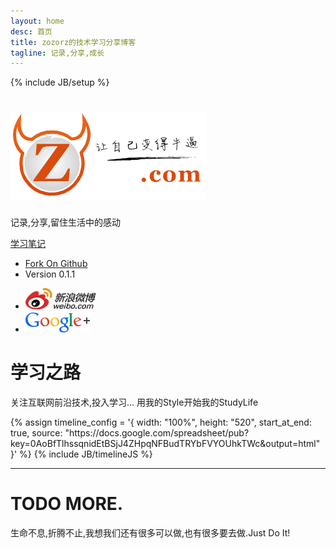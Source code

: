 ```yaml
---
layout: home
desc: 首页
title: zozorz的技术学习分享博客
tagline: 记录,分享,成长
---
```

{% include JB/setup %}
<div class="jumbotron masthead">
  <div class="container">
    <h1><a href="/"><img src="/assets/img/logo.png" title="zozorz.com"/></a></h1>
    <p>记录,分享,留住生活中的感动</p>
    <p>
      <a href="/categories.html" class="btn btn-success btn-large">学习笔记</a>
    </p>
    <ul class="masthead-links">
      <li>
        <a href="https://github.com/zoorz/tech.zozorz.com" onclick="_gaq.push(['_trackEvent', 'Jumbotron actions', 'Jumbotron links', 'GitHub project']);">Fork On Github</a>
      </li>
      <li>
        Version 0.1.1
      </li>
    </ul>
  </div>
</div>

<div class="bs-docs-social">
  <div class="container">
    <ul class="bs-docs-social-buttons">
      <li class="follow-btn">
        <a href="http://weibo.com/u/1946129050?s=6uyXnP" target="_blank"><img border="0" src="/assets/img/Sina_Weibo_Logo_RGB_C_E.png" height="34px"/></a>
      </li>
      <li class="follow-btn">
        <a href="https://plus.google.com/106097479552219420754" target="_blank"><img border="0" src="/assets/img/googleplus_color.png"/></a>
      </li>
    </ul>
  </div>
</div>

<div class="container-fluid">
  <div class="marketing">
    <h1>学习之路</h1>
    <p class="marketing-byline">
    关注互联网前沿技术,投入学习... 用我的Style开始我的StudyLife
    </p>
    {% assign timeline_config = '{ width: "100%", height: "520", start_at_end: true, source: "https://docs.google.com/spreadsheet/pub?key=0AoBfTlhssqnidEtBSjJ4ZHpqNFBudTRYbFVYOUhkTWc&amp;output=html" }' %}
    {% include JB/timelineJS %}
    <hr class="soften">
  </div>
</div>
<div class="container">
  <div class="marketing">
    <h1>TODO MORE.</h1>
    <p class="marketing-byline">生命不息,折腾不止,我想我们还有很多可以做,也有很多要去做.Just Do It!</p>
    <div class="row-fluid">
      <div class="span4"> </div>
    </div>
  </div>
</div>


